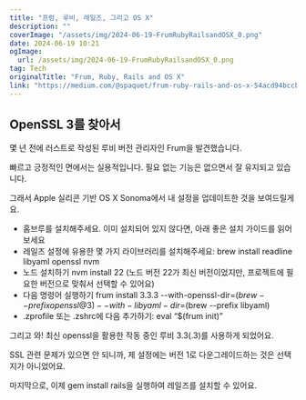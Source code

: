```yaml
---
title: "프럼, 루비, 레일즈, 그리고 OS X"
description: ""
coverImage: "/assets/img/2024-06-19-FrumRubyRailsandOSX_0.png"
date: 2024-06-19 10:21
ogImage:
  url: /assets/img/2024-06-19-FrumRubyRailsandOSX_0.png
tag: Tech
originalTitle: "Frum, Ruby, Rails and OS X"
link: "https://medium.com/@spaquet/frum-ruby-rails-and-os-x-54acd94bccb3"
---
```


## OpenSSL 3를 찾아서

몇 년 전에 러스트로 작성된 루비 버전 관리자인 Frum을 발견했습니다.

빠르고 긍정적인 면에서는 실용적입니다. 필요 없는 기능은 없으면서 잘 유지되고 있습니다.

그래서 Apple 실리콘 기반 OS X Sonoma에서 내 설정을 업데이트한 것을 보여드릴게요.

<div class="content-ad"></div>

- 홈브루를 설치해주세요. 이미 설치되어 있지 않다면, 아래 좋은 설치 가이드를 읽어보세요
- 레일즈 설정에 유용한 몇 가지 라이브러리를 설치해주세요: brew install readline libyaml openssl nvm
- 노드 설치하기 nvm install 22 (노드 버전 22가 최신 버전이었지만, 프로젝트에 필요한 버전으로 맞춰서 선택할 수 있어요)
- 다음 명령어 실행하기 frum install 3.3.3 --with-openssl-dir=$(brew --prefix openssl@3) --with-libyaml-dir=$(brew --prefix libyaml)
- .zprofile 또는 .zshrc에 다음 추가하기: eval “$(frum init)”

그리고 와! 최신 openssl을 활용한 작동 중인 루비 3.3(.3)를 사용하게 되었어요.

SSL 관련 문제가 있으면 안 되니까, 제 설정에는 버전 1로 다운그레이드하는 것은 선택지가 아니었어요.

마지막으로, 이제 gem install rails을 실행하여 레일즈를 설치할 수 있어요.
